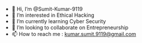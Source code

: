 - 👋 Hi, I’m @Sumit-Kumar-9119
- 👀 I’m interested in Ethical Hacking
- 🌱 I’m currently learning Cyber Security
- 💞️ I’m looking to collaborate on Entrepreneurship
- 📫 How to reach me : kumar.sumit.9119@gmail.com

<!---
Sumit-Kumar-9119/Sumit-Kumar-9119 is a ✨ special ✨ repository because its `README.md` (this file) appears on your GitHub profile.
You can click the Preview link to take a look at your changes.
--->
